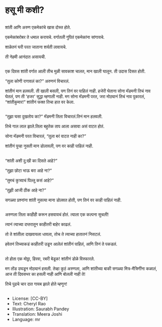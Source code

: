 # हसू मी कशी?

##
शांती आणि अरुण एकमेकांचे खास दोस्त होते. 

एकमेकांबरोबर ते धमाल करायचे. वर्गातली गुपितं एकमेकांना सांगायचे. 

शाळेतनं घरी परत जाताना शर्यती लावायचे. 

ती नेहमी आनंदात असायची. 

##
एक दिवस शांती वर्गात आली तीच मुळी सावकाश चालत, मान खाली घालून. ती उदास दिसत होती. 

“तुला कोणी रागावलं का?” अरुणनं विचारलं. 

शांतीनं मान हलवली. ती खाली बसली, पण तिनं वर पाहिलं नाही. हजेरी घेताना सोना मॅडमनी तिचं नाव घेतलं, पण ती 'हजर' सुद्धा म्हणाली नाही. मग सोना मॅडमनी परत, जरा मोठ्यानं तिचं नाव पुकारलं, “शांतीकुमार!” शांतीनं फक्त तिचा हात वर केला. 

##
“तुझा घसा दुखतोय का?” मॅडमनी तिला विचारलं.तिनं मान हलवली. 

तिचे गाल लाल झाले.तिला बहुतेक ताप आला असावा असं वाटत होतं. 

सोना मॅडमनी परत विचारलं, “तुला बरं वाटत नाही का?” 

शांतीनं पुन्हा नुसती मान डोलावली, पण वर काही पाहिलं नाही. 

##
“शांती अशी दु:खी का दिसते आहे?” 

“तुझा छोटा भाऊ बरा आहे ना?” 

“तुमचं कुत्र्याचं पिल्लू कसं आहे?” 

“तुझी आजी ठीक आहे ना?” 

सगळ्या प्रश्‍नांना शांती नुसत्या माना डोलवत होती, पण तिनं वर काही पाहिलं नाही. 

##
अरुणला तिला काहीही करून हसवायचं होतं. त्याला एक कल्पना सुचली! 

त्यानं त्याच्या दप्तरातून काहीतरी बाहेर काढलं. 

तो ते शांतीला दाखवायला धावला, तोच ते त्याच्या हातातनं निसटलं. 

हवेतनं तिच्याकडं काहीतरी उडून आलेलं शांतीनं पाहिलं, आणि तिनं ते पकडलं. 

##
तो होता एक मोठ्ठा, हिरवा, रबरी बेडूक! शांतीनं डोळे विस्फारले. 

मग तोंड उघडून मोठ्यानं हसली. तेव्हा कुठं अरुणला, आणि शांतीच्या बाकी सगळ्या मित्र-मैत्रिणींना कळालं, आज ती दिवसभर का हसली नाही आणि बोलली नाही ते!

तिचे पुढचे चार दात गायब झाले होते म्हणून! 

##
* License: [CC-BY]
* Text: Cheryl Rao
* Illustration: Saurabh Pandey
* Translation: Meera Joshi
* Language: mr
